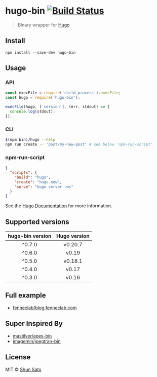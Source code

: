 # hugo-bin [![Build Status](https://travis-ci.org/fenneclab/hugo-bin.svg?branch=master)](https://travis-ci.org/fenneclab/hugo-bin)

> Binary wrapper for [Hugo](https://gohugo.io/)

## Install

```
npm install --save-dev hugo-bin
```

## Usage

### API

```js
const execFile = require('child_process').execFile;
const hugo = require('hugo-bin');

execFile(hugo, ['version'], (err, stdout) => {
  console.log(stdout);
});
```

### CLI

```sh
$(npm bin)/hugo --help
npm run create -- 'post/my-new-post' # see below 'npm-run-script'
```

### npm-run-script

```json
{
  "scripts": {
    "build": "hugo",
    "create": "hugo new",
    "serve": "hugo server -ws"
  }
}
```

See the [Hugo Documentation](https://gohugo.io/) for more information.

## Supported versions

|  hugo-bin version | Hugo version |
|:-----------------:|:------------:|
|       ^0.7.0      |     v0.20.7  |
|       ^0.6.0      |     v0.19    |
|       ^0.5.0      |     v0.18.1  |
|       ^0.4.0      |     v0.17    |
|       ^0.3.0      |     v0.16    |

## Full example

- [fenneclab/blog.fenneclab.com](https://github.com/fenneclab/blog.fenneclab.com)

## Super Inspired By

- [mastilver/apex-bin](https://github.com/mastilver/apex-bin)
- [imagemin/jpegtran-bin](https://github.com/imagemin/jpegtran-bin)

## License

MIT © [Shun Sato](http://blog.fenneclab.com/)
